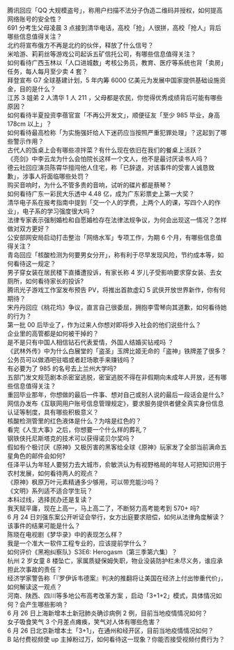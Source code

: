 腾讯回应「QQ 大规模盗号」，称用户扫描不法分子伪造二维码并授权，如何提高网络账号的安全性？  
691 分考生父母凌晨 3 点接到清华电话，高校「抢」人很拼，高校「抢人」背后哪些信息值得关注？  
北约将宣布俄方不再是北约的伙伴，释放了什么信号？  
米哈游、莉莉丝等游戏公司起诉五矿信托公司，有哪些信息值得关注？  
如何看待广西玉林以「人口进城数」考核公务员，教育、医疗等系统也背「卖房」任务，每人每月至少卖 4 套？  
拜登宣布 G7 全球基建计划，5 年内筹 6000 亿美元为发展中国家提供基础设施资金，目的是什么？  
江苏 3 姐弟 2 人清华 1 人 211 ，父母都是农民，你觉得优秀成绩背后可能有哪些原因？  
如何看待半夏投资李蓓官宣「不再公开发文」，顺便征友「至少 985 毕业，身高 178cm 以上」？  
如何看待最高检称「为实施强奸给人下迷药应当按照严重犯罪处理」？这起到了哪些警示作用？  
古代人的饭桌上会有哪些凉拌菜？有什么现在依旧在我们的餐桌上活跃？  
《亮剑》中李云龙为什么会怕院长这样一个文人，他不是最讨厌读书人吗？  
德云社回应演员陈霄华擅闯他人住宅，称「已辞退，对该事件的受害人诚恳致歉」，涉事人将面临哪些处罚？  
购买音响时，为什么不管多贵的音响，试听的碟片都是蔡琴？  
如何看待广东一彩民大乐透中 4.48 亿，成为广东彩票史上第一大奖？  
清华电子系在报考指南中提到「交一个人的学费，上两个人的课，写四个人的作业」，电子系的学习强度很大吗？  
法律专家表示强制婚检和自愿婚检存在法律法规争议，为何会出现这一情况？怎样做对双方更好？  
公安部网安局启动打击整治「网络水军」专项工作，为期 6 个月，有哪些信息值得关注？  
青岛回应「核酸检测为何要男女分开」，称有利于尽早发现风险，节约成本等，如何看待这一规定？  
男子穿女装在居民楼下直播遭投诉，有家长称 4 岁儿子受影响要求穿女装、去女厕所，如何看待家长的投诉?  
腾讯光子游戏工作室发布预告 PV，将推出首款虚幻 5 武侠开放世界新作，你有何期待？  
宋丹丹回应《桃花坞》争议，直言自己很委屈，拥抱李雪琴向其道歉，如何看待她的行为？  
第一批 00 后毕业了，作为过来人你想对即将步入社会的他们说些什么？  
企业里的高管都是如何被干掉的？  
是不是只有中国人相信钻石代表爱情，外国人结婚买钻戒吗 ？  
《武林外传》中为什么白展堂的「盗圣」玉牌比姬无命的「盗神」铁牌差了很多？  
公务员可以做酒吧驻唱或者赶场歌手来赚钱吗？  
有必要为了 985 的名号去上兰州大学吗?  
五部门发文规范剧本杀密室逃脱，密室逃脱不得在非假期向未成年人开放，还有哪些信息值得关注？  
重回毕业那年，你想做的最后一件事、想对自己或别人说的最后一段话会是什么?  
网信办发布《互联网用户账号信息管理规定》，要求服务提供者健全真实身份信息认证等制度，具有哪些积极意义？  
核酸检测管里的红色液体是什么？为啥是红色的？  
看完《人生大事》之后，你想要一个什么样的葬礼？  
钢铁侠托尼斯塔克的技术可以获得诺贝尔奖吗？  
假如有个极讨厌《原神》又极厉害的黑客给全球《原神》玩家发了全部当前满命五星角色的邮件会如何?  
任泽平认为年轻人要努力去大城市，俞敏洪认为有视野格局的年轻人可把知识用于农村发展，如何看待两人的观点？  
《原神》枫原万叶元素精通多少够用，可以带充能沙吗？  
《文明》系列适不适合学生玩？  
本科过线，选择民办还是复读？  
我天赋平庸，现在上高一，马上高二了，不断努力高考能考到 570+ 吗?  
6 月 24 日刘强东案公开听证会举行，女方出庭要求赔偿，如何从法律角度解读？该事件的结果可能是什么？  
陈晓在电视剧《梦华录》中的表现怎么样？  
我是一个准大一软件工程专业的，应该提前学什么？  
如何评价《黑袍纠察队》S3E6: Herogasm（第三季第六集）？  
杭州 2 岁女童 8 楼坠亡，家属质疑保姆失职，物业没装防护栏未尽义务，谁应承担此次事故的责任？  
经济学家警告称「『罗伊诉韦德案』判决的推翻将让美国在经济上付出惨重代价」，如何解读这一观点？  
河南、陕西、四川等多地公布高考改革方案 ，启动「3+1+2」模式，具体情况如何？会产生哪些影响？  
6 月 26 日上海新增本土新冠肺炎确诊病例 2 例，目前当地疫情情况如何？  
女子吸食笑气 3 个月差点瘫痪，笑气对人体有哪些危害？  
6 月 26 日北京新增本土「3+1」，在通州和经开区，目前当地疫情情况如何？  
B 站付费视频使 up 主掉粉过万，如何看待这一现象？你能否接受视频付费行为？  
